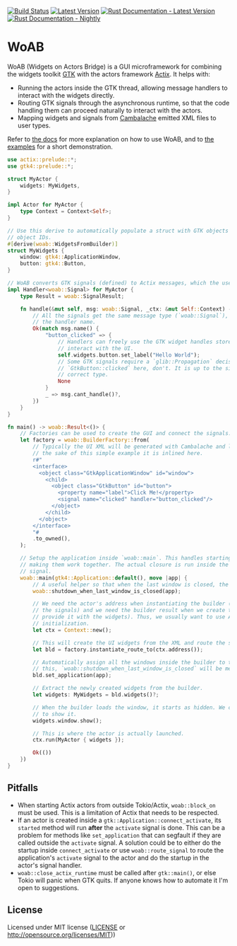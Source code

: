 [![Build Status](https://github.com/idanarye/woab/workflows/CI/badge.svg)](https://github.com/idanarye/woab/actions)
[![Latest Version](https://img.shields.io/crates/v/woab.svg)](https://crates.io/crates/woab)
[![Rust Documentation - Latest Version](https://img.shields.io/badge/docs-released-blue.svg)](https://docs.rs/woab)
[![Rust Documentation - Nightly](https://img.shields.io/badge/docs-nightly-purple.svg)](https://idanarye.github.io/woab/)

# WoAB

WoAB (Widgets on Actors Bridge) is a GUI microframework for combining the
widgets toolkit [GTK](https://gtk-rs.org/) with the actors framework
[Actix](https://actix.rs/). It helps with:

* Running the actors inside the GTK thread, allowing message handlers to
  interact with the widgets directly.
* Routing GTK signals through the asynchronous runtime, so that the code
  handling them can proceed naturally to interact with the actors.
* Mapping widgets and signals from
  [Cambalache](https://gitlab.gnome.org/jpu/cambalache) emitted XML files to
  user types.

Refer to [the docs](https://idanarye.github.io/woab/) for more explanation on
how to use WoAB, and to [the
examples](https://github.com/idanarye/woab/tree/master/examples) for a short
demonstration.

```rust
use actix::prelude::*;
use gtk4::prelude::*;

struct MyActor {
    widgets: MyWidgets,
}

impl Actor for MyActor {
    type Context = Context<Self>;
}

// Use this derive to automatically populate a struct with GTK objects from a builder using their
// object IDs.
#[derive(woab::WidgetsFromBuilder)]
struct MyWidgets {
    window: gtk4::ApplicationWindow,
    button: gtk4::Button,
}

// WoAB converts GTK signals (defined) to Actix messages, which the user defined actors need handle.
impl Handler<woab::Signal> for MyActor {
    type Result = woab::SignalResult;

    fn handle(&mut self, msg: woab::Signal, _ctx: &mut Self::Context) -> Self::Result {
        // All the signals get the same message type (`woab::Signal`), and need to be matched by
        // the handler name.
        Ok(match msg.name() {
            "button_clicked" => {
                // Handlers can freely use the GTK widget handles stored inside the actor to
                // interact with the UI.
                self.widgets.button.set_label("Hello World");
                // Some GTK signals require a `glib::Propagation` decision. Others, like
                // `GtkButton::clicked` here, don't. It is up to the signal handler to return the
                // correct type.
                None
            }
            _ => msg.cant_handle()?,
        })
    }
}

fn main() -> woab::Result<()> {
    // Factories can be used to create the GUI and connect the signals.
    let factory = woab::BuilderFactory::from(
        // Typically the UI XML will be generated with Cambalache and loaded from a file, but for
        // the sake of this simple example it is inlined here.
        r#"
        <interface>
          <object class="GtkApplicationWindow" id="window">
            <child>
              <object class="GtkButton" id="button">
                <property name="label">Click Me!</property>
                <signal name="clicked" handler="button_clicked"/>
              </object>
            </child>
          </object>
        </interface>
        "#
        .to_owned(),
    );

    // Setup the application inside `woab::main`. This handles starting/stopping GTK and Actix, and
    // making them work together. The actual closure is run inside the application's `startup`
    // signal.
    woab::main(gtk4::Application::default(), move |app| {
        // A useful helper so that when the last window is closed, the application will exit.
        woab::shutdown_when_last_window_is_closed(app);

        // We need the actor's address when instantiating the builder (because we need to connect
        // the signals) and we need the builder result when we create the actor (because we want to
        // provide it with the widgets). Thus, we usually want to use Actix's two-steps actor
        // initialization.
        let ctx = Context::new();

        // This will create the UI widgets from the XML and route the signals to the actor.
        let bld = factory.instantiate_route_to(ctx.address());

        // Automatically assign all the windows inside the builder to the application. Without
        // this, `woab::shutdown_when_last_window_is_closed` will be meaningless.
        bld.set_application(app);

        // Extract the newly created widgets from the builder.
        let widgets: MyWidgets = bld.widgets()?;

        // When the builder loads the window, it starts as hidden. We can use the extracted widgets
        // to show it.
        widgets.window.show();

        // This is where the actor is actually launched.
        ctx.run(MyActor { widgets });

        Ok(())
    })
}
```

## Pitfalls

* When starting Actix actors from outside Tokio/Actix, `woab::block_on` must be
  used. This is a limitation of Actix that needs to be respected.
* If an actor is created inside a `gtk::Application::connect_activate`, its
  `started` method will run **after** the `activate` signal is done. This can
  be a problem for methods like `set_application` that can segfault if they are
  called outside the `activate` signal. A solution could be to either do the
  startup inside `connect_activate` or use `woab::route_signal` to route the
  application's `activate` signal to the actor and do the startup in the
  actor's signal handler.
* `woab::close_actix_runtime` must be called after `gtk::main()`, or else Tokio
  will panic when GTK quits. If anyone knows how to automate it I'm open to
  suggestions.

## License

Licensed under MIT license ([LICENSE](LICENSE) or http://opensource.org/licenses/MIT))
